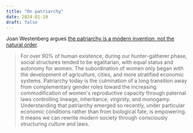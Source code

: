 ```yaml
---
title: "On patriarchy"
date: 2024-01-19
draft: false
---
```


Joan Westenberg argues
[the patriarchy is a modern invention, not the natural order](https://web.archive.org/web/20240215185522/https://www.joanwestenberg.com/blog/the-patriarchy-is-a-modern-invention-not-the-natural-order/).

> For over 90% of human existence, during our hunter-gatherer phase,
> social structures tended to be egalitarian, with equal status and
> autonomy for women. The subordination of women only began with the
> development of agriculture, cities, and more stratified economic
> systems. Patriarchy today is the culmination of a long transition away
> from complementary gender roles toward the increasing commodification
> of women's reproductive capacity through paternal laws controlling
> lineage, inheritance, virginity, and monogamy. Understanding that
> patriarchy emerged so recently, under particular economic conditions
> rather than from biological fate, is empowering. It means we can
> rewrite modern society through consciously structuring culture and
> laws.
